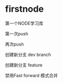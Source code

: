 firstnode
=========

第一个NODE学习库

第一次push

再次push

创建新分支 dev branch

创建新分支 feature

禁用Fast forward 模式合并

